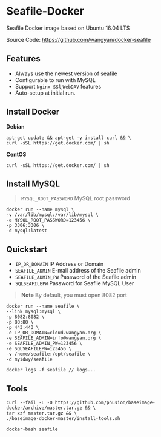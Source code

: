 # Seafile-Docker

Seafile Docker image based on Ubuntu 16.04 LTS

Source Code:  <https://github.com/wangyan/docker-seafile>

## Features

- Always use the newest version of seafile
- Configurable to run with MySQL
- Support `Nginx SSl`,`WebDAV` features
- Auto-setup at initial run.

## Install Docker

**Debian**

```shell
apt-get update && apt-get -y install curl && \
curl -sSL https://get.docker.com/ | sh
```

 **CentOS**

```shel
curl -sSL https://get.docker.com/ | sh
```

## Install MySQL

> `MYSQL_ROOT_PASSWORD`  MySQL root password

```shell
docker run --name mysql \
-v /var/lib/mysql:/var/lib/mysql \
-e MYSQL_ROOT_PASSWORD=123456 \
-p 3306:3306 \
-d mysql:latest
```

## Quickstart

- `IP_OR_DOMAIN`  IP  Address or Domain
- `SEAFILE_ADMIN`  E-mail address of the Seafile admin
- `SEAFILE_ADMIN_PW`   Password of the Seafile admin
- `SQLSEAFILEPW` Password for Seafile MySQL User

> **Note** By default, you must open 8082 port

```shell
docker run --name seafile \
--link mysql:mysql \
-p 8082:8082 \
-p 80:80 \
-p 443:443 \
-e IP_OR_DOMAIN=cloud.wangyan.org \
-e SEAFILE_ADMIN=info@wangyan.org \
-e SEAFILE_ADMIN_PW=123456 \
-e SQLSEAFILEPW=123456 \
-v /home/seafile:/opt/seafile \
-d myidwy/seafile
```

```shell
docker logs -f seafile // logs...
```

## Tools

```shell
curl --fail -L -O https://github.com/phusion/baseimage-docker/archive/master.tar.gz && \
tar xzf master.tar.gz && \
./baseimage-docker-master/install-tools.sh
```

```shell
docker-bash seafile
```